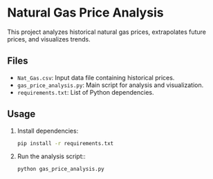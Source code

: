 # Natural Gas Price Analysis

This project analyzes historical natural gas prices, extrapolates future prices, and visualizes trends.

## Files
- `Nat_Gas.csv`: Input data file containing historical prices.
- `gas_price_analysis.py`: Main script for analysis and visualization.
- `requirements.txt`: List of Python dependencies.

## Usage
1. Install dependencies:
   ```bash
   pip install -r requirements.txt
2. Run the analysis script::
   ```bash
   python gas_price_analysis.py